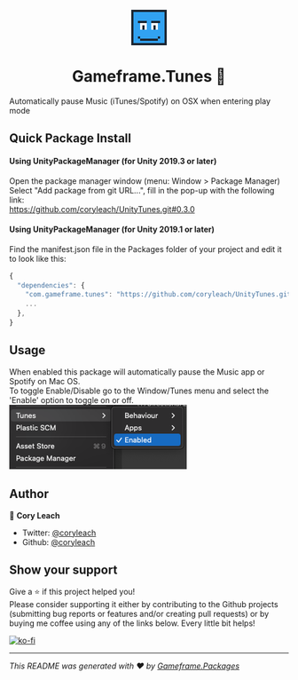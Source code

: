 <p align="center">
<img align="center" src="https://raw.githubusercontent.com/coryleach/UnityPackages/master/Documentation/GameframeFace.gif" />
</p>
<h1 align="center">Gameframe.Tunes 👋</h1>

<!-- BADGE-START ->
<img align="center" src="https://raw.githubusercontent.com/coryleach/UnityPackages/master/Documentation/GameframeFace.gif" />
</p>
<h1 align="center">Gameframe.Tunes 👋</h1>

<!-- BADGE-START ->
<img align="center" src="https://raw.githubusercontent.com/coryleach/UnityPackages/master/Documentation/GameframeFace.gif" />
</p>
<h1 align="center">Gameframe.Tunes 👋</h1>

<!-- BADGE-START ->
<img align="center" src="https://raw.githubusercontent.com/coryleach/UnityPackages/master/Documentation/GameframeFace.gif" />
</p>
<h1 align="center">Gameframe.Tunes 👋</h1>

<!-- BADGE-START ->
<img align="center" src="https://raw.githubusercontent.com/coryleach/UnityPackages/master/Documentation/GameframeFace.gif" />
</p>
<h1 align="center">Gameframe.Tunes 👋</h1>

<!-- BADGE-START -<!-- BADGE-END -->

Automatically pause Music (iTunes/Spotify) on OSX when entering play mode

## Quick Package Install

#### Using UnityPackageManager (for Unity 2019.3 or later)
Open the package manager window (menu: Window > Package Manager)<br/>
Select "Add package from git URL...", fill in the pop-up with the following link:<br/>
https://github.com/coryleach/UnityTunes.git#0.3.0<br/>

#### Using UnityPackageManager (for Unity 2019.1 or later)

Find the manifest.json file in the Packages folder of your project and edit it to look like this:
```js
{
  "dependencies": {
    "com.gameframe.tunes": "https://github.com/coryleach/UnityTunes.git#0.3.0",
    ...
  },
}
```

<!-- DOC-START -->
## Usage
When enabled this package will automatically pause the Music app or Spotify on Mac OS.<br>
To toggle Enable/Disable go to the Window/Tunes menu and select the 'Enable' option to toggle on or off.
<img src="https://raw.githubusercontent.com/coryleach/UnityTunes/main/Img/HowTo.png" />
<!-- DOC-END -->

## Author

👤 **Cory Leach**

* Twitter: [@coryleach](https://twitter.com/coryleach)
* Github: [@coryleach](https://github.com/coryleach)


## Show your support
Give a ⭐️ if this project helped you!
<br />
Please consider supporting it either by contributing to the Github projects (submitting bug reports or features and/or creating pull requests) or by buying me coffee using any of the links below. Every little bit helps!
<br />

[![ko-fi](https://www.ko-fi.com/img/githubbutton_sm.svg)](https://ko-fi.com/coryleach)


***
_This README was generated with ❤️ by [Gameframe.Packages](https://github.com/coryleach/unitypackages)_
